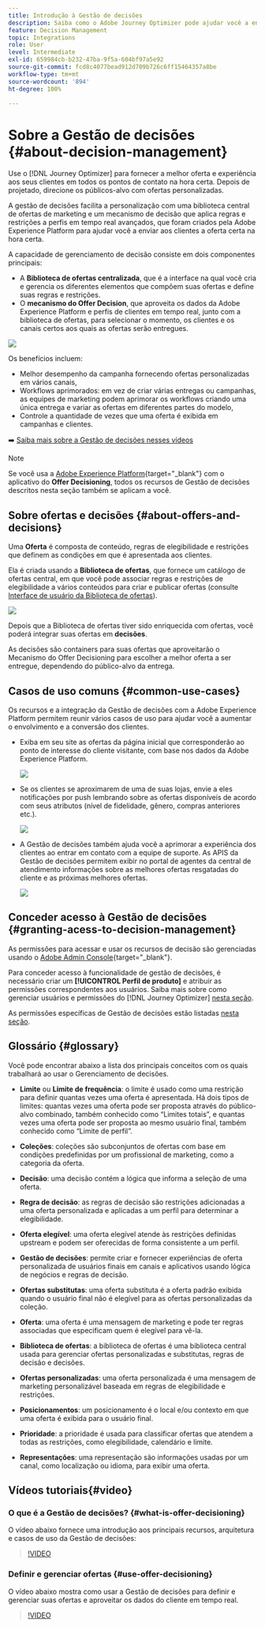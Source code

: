 ```yaml
---
title: Introdução à Gestão de decisões
description: Saiba como o Adobe Journey Optimizer pode ajudar você a enviar aos clientes a oferta certa na hora certa
feature: Decision Management
topic: Integrations
role: User
level: Intermediate
exl-id: 659984cb-b232-47ba-9f5a-604bf97a5e92
source-git-commit: fcd8c4077bead912d709b726c6ff15464357a8be
workflow-type: tm+mt
source-wordcount: '894'
ht-degree: 100%

---
```


# Sobre a Gestão de decisões {#about-decision-management}

Use o [!DNL Journey Optimizer] para fornecer a melhor oferta e experiência aos seus clientes em todos os pontos de contato na hora certa. Depois de projetado, direcione os públicos-alvo com ofertas personalizadas.

A gestão de decisões facilita a personalização com uma biblioteca central de ofertas de marketing e um mecanismo de decisão que aplica regras e restrições a perfis em tempo real avançados, que foram criados pela Adobe Experience Platform para ajudar você a enviar aos clientes a oferta certa na hora certa.

A capacidade de gerenciamento de decisão consiste em dois componentes principais:

* A **Biblioteca de ofertas centralizada**, que é a interface na qual você cria e gerencia os diferentes elementos que compõem suas ofertas e define suas regras e restrições.
* O **mecanismo do Offer Decision**, que aproveita os dados da Adobe Experience Platform e perfis de clientes em tempo real, junto com a biblioteca de ofertas, para selecionar o momento, os clientes e os canais certos aos quais as ofertas serão entregues.

![](../assets/architecture.png)

Os benefícios incluem:

* Melhor desempenho da campanha fornecendo ofertas personalizadas em vários canais,
* Workflows aprimorados: em vez de criar várias entregas ou campanhas, as equipes de marketing podem aprimorar os workflows criando uma única entrega e variar as ofertas em diferentes partes do modelo,
* Controle a quantidade de vezes que uma oferta é exibida em campanhas e clientes.

➡️ [Saiba mais sobre a Gestão de decisões nesses vídeos](#video)


>[!NOTE]
>
>Se você usa a [Adobe Experience Platform](https://experienceleague.adobe.com/docs/experience-platform/landing/home.html?lang=pt-BR){target="_blank"} com o aplicativo do **Offer Decisioning**, todos os recursos de Gestão de decisões descritos nesta seção também se aplicam a você.

## Sobre ofertas e decisões {#about-offers-and-decisions}

Uma **Oferta** é composta de conteúdo, regras de elegibilidade e restrições que definem as condições em que é apresentada aos clientes.

Ela é criada usando a **Biblioteca de ofertas**, que fornece um catálogo de ofertas central, em que você pode associar regras e restrições de elegibilidade a vários conteúdos para criar e publicar ofertas (consulte [Interface de usuário da Biblioteca de ofertas](../get-started/user-interface.md)).

![](../assets/offer_structure.png)

Depois que a Biblioteca de ofertas tiver sido enriquecida com ofertas, você poderá integrar suas ofertas em **decisões**.

As decisões são containers para suas ofertas que aproveitarão o Mecanismo do Offer Decisioning para escolher a melhor oferta a ser entregue, dependendo do público-alvo da entrega.

## Casos de uso comuns {#common-use-cases}

Os recursos e a integração da Gestão de decisões com a Adobe Experience Platform permitem reunir vários casos de uso para ajudar você a aumentar o envolvimento e a conversão dos clientes.

* Exiba em seu site as ofertas da página inicial que corresponderão ao ponto de interesse do cliente visitante, com base nos dados da Adobe Experience Platform.

  ![](../assets/website.png)

* Se os clientes se aproximarem de uma de suas lojas, envie a eles notificações por push lembrando sobre as ofertas disponíveis de acordo com seus atributos (nível de fidelidade, gênero, compras anteriores etc.).

  ![](../assets/push_sample.png)

* A Gestão de decisões também ajuda você a aprimorar a experiência dos clientes ao entrar em contato com a equipe de suporte. As APIS da Gestão de decisões permitem exibir no portal de agentes da central de atendimento informações sobre as melhores ofertas resgatadas do cliente e as próximas melhores ofertas.

  ![](../../assets/do-not-localize/call-center.png)

## Conceder acesso à Gestão de decisões {#granting-acess-to-decision-management}

As permissões para acessar e usar os recursos de decisão são gerenciadas usando o [Adobe Admin Console](https://helpx.adobe.com/br/enterprise/managing/user-guide.html){target="_blank"}.

Para conceder acesso à funcionalidade de gestão de decisões, é necessário criar um **[!UICONTROL Perfil de produto]** e atribuir as permissões correspondentes aos usuários. Saiba mais sobre como gerenciar usuários e permissões do [!DNL Journey Optimizer] [nesta seção](../../administration/permissions.md).

As permissões específicas de Gestão de decisões estão listadas [nesta seção](../../administration/high-low-permissions.md#decisions-permissions).

## Glossário {#glossary}

Você pode encontrar abaixo a lista dos principais conceitos com os quais trabalhará ao usar o Gerenciamento de decisões.

* **Limite** ou **Limite de frequência**: o limite é usado como uma restrição para definir quantas vezes uma oferta é apresentada. Há dois tipos de limites: quantas vezes uma oferta pode ser proposta através do público-alvo combinado, também conhecido como “Limites totais”, e quantas vezes uma oferta pode ser proposta ao mesmo usuário final, também conhecido como “Limite de perfil”.

* **Coleções**: coleções são subconjuntos de ofertas com base em condições predefinidas por um profissional de marketing, como a categoria da oferta.

* **Decisão**: uma decisão contém a lógica que informa a seleção de uma oferta.

* **Regra de decisão**: as regras de decisão são restrições adicionadas a uma oferta personalizada e aplicadas a um perfil para determinar a elegibilidade.

* **Oferta elegível**: uma oferta elegível atende às restrições definidas upstream e podem ser oferecidas de forma consistente a um perfil.

* **Gestão de decisões**: permite criar e fornecer experiências de oferta personalizada de usuários finais em canais e aplicativos usando lógica de negócios e regras de decisão.

* **Ofertas substitutas**: uma oferta substituta é a oferta padrão exibida quando o usuário final não é elegível para as ofertas personalizadas da coleção.

* **Oferta**: uma oferta é uma mensagem de marketing e pode ter regras associadas que especificam quem é elegível para vê-la.

* **Biblioteca de ofertas**: a biblioteca de ofertas é uma biblioteca central usada para gerenciar ofertas personalizadas e substitutas, regras de decisão e decisões.

* **Ofertas personalizadas**: uma oferta personalizada é uma mensagem de marketing personalizável baseada em regras de elegibilidade e restrições.

* **Posicionamentos**: um posicionamento é o local e/ou contexto em que uma oferta é exibida para o usuário final.

* **Prioridade**: a prioridade é usada para classificar ofertas que atendem a todas as restrições, como elegibilidade, calendário e limite.

* **Representações**: uma representação são informações usadas por um canal, como localização ou idioma, para exibir uma oferta.

## Vídeos tutoriais{#video}

### O que é a Gestão de decisões? {#what-is-offer-decisioning}

O vídeo abaixo fornece uma introdução aos principais recursos, arquitetura e casos de uso da Gestão de decisões:

>[!VIDEO](https://video.tv.adobe.com/v/326961?quality=12&learn=on)

### Definir e gerenciar ofertas {#use-offer-decisioning}

O vídeo abaixo mostra como usar a Gestão de decisões para definir e gerenciar suas ofertas e aproveitar os dados do cliente em tempo real.

>[!VIDEO](https://video.tv.adobe.com/v/326841?quality=12&learn=on)



